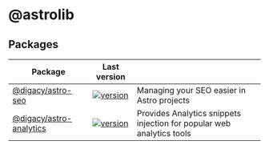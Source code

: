 # @astrolib

## Packages

| Package                                                 | Last version                                                                                                     |                                   |
| ------------------------------------------------------- | ------------------------------------------------------- | ----------------------------------------------------------------------------------------------------------------- |
| [@digacy/astro-seo](packages/seo)               | [![version](https://img.shields.io/npm/v/@astrolib/seo.svg)](https://www.npmjs.com/package/@digacy/astro-seo) | Managing your SEO easier in Astro projects               |
| [@digacy/astro-analytics](packages/analytics)           | [![version](https://img.shields.io/npm/v/@astrolib/analytics.svg)](https://www.npmjs.com/package/@digacy/astro-seo) | Provides Analytics snippets injection for popular web analytics tools          |
